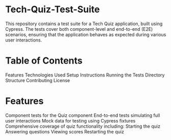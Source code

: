 # Tech-Quiz-Test-Suite
This repository contains a test suite for a Tech Quiz application, built using Cypress. The tests cover both component-level and end-to-end (E2E) scenarios, ensuring that the application behaves as expected during various user interactions.

# Table of Contents
Features
Technologies Used
Setup Instructions
Running the Tests
Directory Structure
Contributing
License

# Features
Component tests for the Quiz component
End-to-end tests simulating full user interactions
Mock data for testing using Cypress fixtures
Comprehensive coverage of quiz functionality including:
Starting the quiz
Answering questions
Viewing scores
Restarting the quiz
